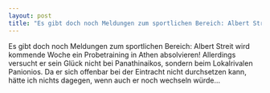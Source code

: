 ```yaml
---
layout: post
title: "Es gibt doch noch Meldungen zum sportlichen Bereich: Albert Streit wird kommende Woche ein Probetraining in Athen absolvieren!"
---
```


Es gibt doch noch Meldungen zum sportlichen Bereich: Albert Streit wird kommende Woche ein Probetraining in Athen absolvieren! Allerdings versucht er sein Glück nicht bei Panathinaikos, sondern beim Lokalrivalen Panionios. Da er sich offenbar bei der Eintracht nicht durchsetzen kann, hätte ich nichts dagegen, wenn auch er noch wechseln würde...
